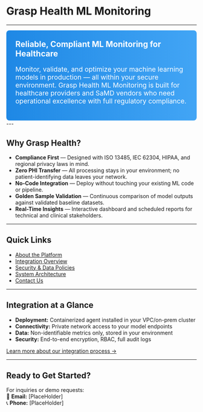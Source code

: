 # Grasp Health ML Monitoring

---
<div style="background: linear-gradient(90deg, #1e88e5, #42a5f5); padding: 1.5rem; border-radius: 8px; color: white;">
  <h2 style="margin-top: 0;">Reliable, Compliant ML Monitoring for Healthcare</h2>
  <p style="font-size: 1.1rem; max-width: 700px;">
    Monitor, validate, and optimize your machine learning models in production — all within your secure environment.
    Grasp Health ML Monitoring is built for healthcare providers and SaMD vendors who need operational excellence with full regulatory compliance.
  </p>
</div>
---

## Why Grasp Health?

- **Compliance First** — Designed with ISO 13485, IEC 62304, HIPAA, and regional privacy laws in mind.
- **Zero PHI Transfer** — All processing stays in your environment; no patient-identifying data leaves your network.
- **No-Code Integration** — Deploy without touching your existing ML code or pipeline.
- **Golden Sample Validation** — Continuous comparison of model outputs against validated baseline datasets.
- **Real-Time Insights** — Interactive dashboard and scheduled reports for technical and clinical stakeholders.

---

## Quick Links

- [About the Platform](about/introduction.md)
- [Integration Overview](integration/overview.md)
- [Security & Data Policies](about/data-handling-policies.md)
- [System Architecture](system-architecture/deployment-architecture.md)
- [Contact Us](about/contact-information.md)

---

## Integration at a Glance

- **Deployment:** Containerized agent installed in your VPC/on-prem cluster  
- **Connectivity:** Private network access to your model endpoints  
- **Data:** Non-identifiable metrics only, stored in your environment  
- **Security:** End-to-end encryption, RBAC, full audit logs

[Learn more about our integration process →](integration/overview.md)

---

## Ready to Get Started?

For inquiries or demo requests:  
📧 **Email:** [PlaceHolder]  
📞 **Phone:** [PlaceHolder]
